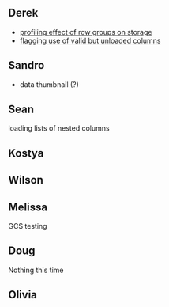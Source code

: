 ## Derek

  - [profiling effect of row groups on storage](https://github.com/astronomy-commons/lsdb/issues/726)
  - [flagging use of valid but unloaded columns](https://github.com/astronomy-commons/lsdb/issues/726)

## Sandro

  - data thumbnail (?)

## Sean

loading lists of nested columns

## Kostya
## Wilson
## Melissa

GCS testing

## Doug

Nothing this time

## Olivia
